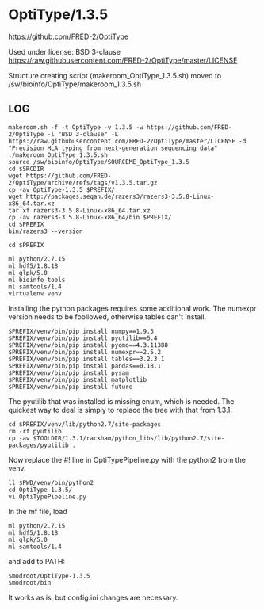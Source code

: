 OptiType/1.3.5
========================

<https://github.com/FRED-2/OptiType>

Used under license:
BSD 3-clause
<https://raw.githubusercontent.com/FRED-2/OptiType/master/LICENSE>

Structure creating script (makeroom_OptiType_1.3.5.sh) moved to /sw/bioinfo/OptiType/makeroom_1.3.5.sh

LOG
---

    makeroom.sh -f -t OptiType -v 1.3.5 -w https://github.com/FRED-2/OptiType -l "BSD 3-clause" -L https://raw.githubusercontent.com/FRED-2/OptiType/master/LICENSE -d "Precision HLA typing from next-generation sequencing data"
    ./makeroom_OptiType_1.3.5.sh 
    source /sw/bioinfo/OptiType/SOURCEME_OptiType_1.3.5
    cd $SRCDIR
    wget https://github.com/FRED-2/OptiType/archive/refs/tags/v1.3.5.tar.gz
    cp -av OptiType-1.3.5 $PREFIX/
    wget http://packages.seqan.de/razers3/razers3-3.5.8-Linux-x86_64.tar.xz
    tar xf razers3-3.5.8-Linux-x86_64.tar.xz 
    cp -av razers3-3.5.8-Linux-x86_64/bin $PREFIX/
    cd $PREFIX
    bin/razers3 --version

    cd $PREFIX

    ml python/2.7.15
    ml hdf5/1.8.18
    ml glpk/5.0
    ml bioinfo-tools
    ml samtools/1.4
    virtualenv venv

Installing the python packages requires some additional work. The numexpr
version needs to be foollowed, otherwise tables can't install.

    $PREFIX/venv/bin/pip install numpy==1.9.3
    $PREFIX/venv/bin/pip install pyutilib==5.4
    $PREFIX/venv/bin/pip install pyomo==4.3.11388
    $PREFIX/venv/bin/pip install numexpr==2.5.2
    $PREFIX/venv/bin/pip install tables==3.2.3.1
    $PREFIX/venv/bin/pip install pandas==0.18.1
    $PREFIX/venv/bin/pip install pysam
    $PREFIX/venv/bin/pip install matplotlib
    $PREFIX/venv/bin/pip install future

The pyutilib that was installed is missing enum, which is needed. The quickest way to deal is simply to replace the tree with that from 1.3.1.

    cd $PREFIX/venv/lib/python2.7/site-packages
    rm -rf pyutilib
    cp -av $TOOLDIR/1.3.1/rackham/python_libs/lib/python2.7/site-packages/pyutilib .

Now replace the #! line in OptiTypePipeline.py with the python2 from the venv.

    ll $PWD/venv/bin/python2
    cd OptiType-1.3.5/
    vi OptiTypePipeline.py 

In the mf file, load

    ml python/2.7.15
    ml hdf5/1.8.18
    ml glpk/5.0
    ml samtools/1.4

and add to PATH:

    $modroot/OptiType-1.3.5 
    $modroot/bin

It works as is, but config.ini changes are necessary.

